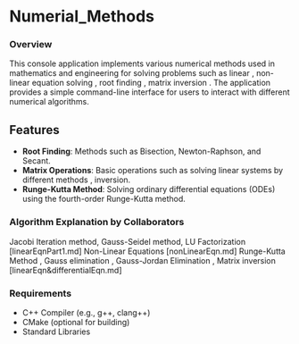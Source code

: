 # Numerial_Methods
### Overview
This console application implements various numerical methods used in mathematics and engineering for solving problems such as linear , non-linear equation solving , root finding , matrix inversion . The application provides a simple command-line interface for users to interact with different numerical algorithms.
## Features

- **Root Finding**: Methods such as Bisection, Newton-Raphson, and Secant.
- **Matrix Operations**: Basic operations such as solving linear systems by different methods , inversion.
- **Runge-Kutta Method**: Solving ordinary differential equations (ODEs) using the fourth-order Runge-Kutta method.
### Algorithm Explanation by Collaborators

Jacobi Iteration method, Gauss-Seidel method, LU Factorization 
[linearEqnPart1.md]
Non-Linear Equations
[nonLinearEqn.md]
Runge-Kutta Method , Gauss elimination , Gauss-Jordan Elimination , Matrix inversion
[linearEqn&differentialEqn.md]
### Requirements

- C++ Compiler (e.g., g++, clang++)
- CMake (optional for building)
- Standard Libraries

